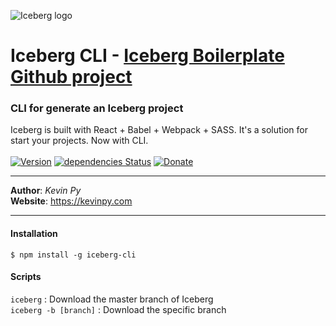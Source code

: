 ![Iceberg logo](https://kevinpy.com/Projects/Iceberg/out/iceberg-logo.png)
# Iceberg CLI - [Iceberg Boilerplate Github project](https://github.com/KevinPy/Iceberg)
### CLI for generate an Iceberg project
Iceberg is built with React + Babel + Webpack + SASS. It's a solution for start your projects. Now  with CLI.<br />
<br />
[![Version](https://img.shields.io/github/release/kevinpy/Iceberg-CLI.svg)](https://github.com/kevinpy/Iceberg-CLI/releases)
[![dependencies Status](https://david-dm.org/kevinpy/iceberg-cli/status.svg)](https://david-dm.org/kevinpy/iceberg-CLI)
[![Donate](https://img.shields.io/badge/Donate-PayPal-green.svg)](paypal.me/kevinpy)
***
**Author**: *Kevin Py*<br />
**Website**: <https://kevinpy.com>
***
#### Installation
```
$ npm install -g iceberg-cli
```
#### Scripts
`iceberg` : Download the master branch of Iceberg<br />
`iceberg -b [branch]` : Download the specific branch<br />
